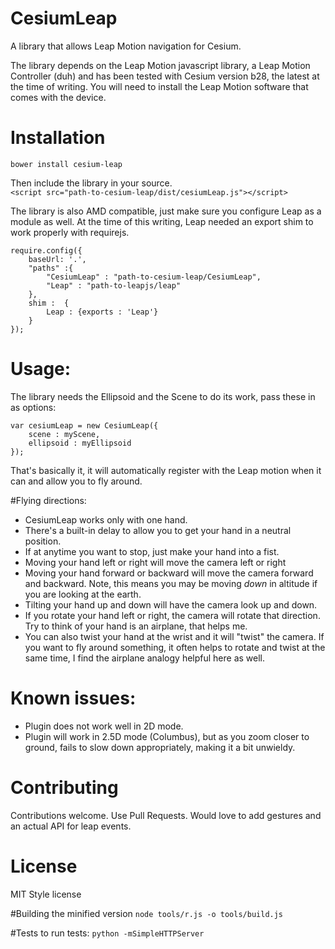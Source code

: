 # CesiumLeap

A library that allows Leap Motion navigation for Cesium.

The library depends on the Leap Motion javascript library, a Leap Motion Controller (duh) and has been tested with Cesium version b28, the latest at the time of writing.  You will need to install the Leap Motion software that comes with the device. 

# Installation

`
bower install cesium-leap
`

Then include the library in your source.  
`<script src="path-to-cesium-leap/dist/cesiumLeap.js"></script>`

The library is also AMD compatible, just make sure you configure Leap as a module as well.  At the time of this writing, Leap needed an export shim to work properly with requirejs.  


	require.config({
	    baseUrl: '.',
	    "paths" :{
	        "CesiumLeap" : "path-to-cesium-leap/CesiumLeap",            
	        "Leap" : "path-to-leapjs/leap"
	    },
	    shim :  {
	        Leap : {exports : 'Leap'}
	    }
	});

# Usage:
The library needs the Ellipsoid and the Scene to do its work, pass these in as options:

	var cesiumLeap = new CesiumLeap({
		scene : myScene,
		ellipsoid : myEllipsoid
	});

That's basically it, it will automatically register with the Leap motion when it can and allow you to fly around.  

#Flying directions:

* CesiumLeap works only with one hand.
* There's a built-in delay to allow you to get your hand in a neutral position.  
* If at anytime you want to stop, just make your hand into a fist.
* Moving your hand left or right will move the camera left or right
* Moving your hand forward or backward will move the camera forward and backward.  Note, this means you may be moving *down* in altitude if you are looking at the earth.
* Tilting your hand up and down will have the camera look up and down.
* If you rotate your hand left or right, the camera will rotate that direction.  Try to think of your hand is an airplane, that helps me.
* You can also twist your hand at the wrist and it will "twist" the camera.  If you want to fly around something, it often helps to rotate and twist at the same time, I find the airplane analogy helpful here as well.  

# Known issues:
*  Plugin does not work well in 2D mode.
*  Plugin will work in 2.5D mode (Columbus), but as you zoom closer to ground, fails to slow down appropriately, making it a bit unwieldy. 

# Contributing
Contributions welcome.  Use Pull Requests.  Would love to add gestures and an actual API for leap events.  

# License
MIT Style license

#Building the minified version
`node tools/r.js -o tools/build.js`

#Tests
to run tests:
`python -mSimpleHTTPServer`


